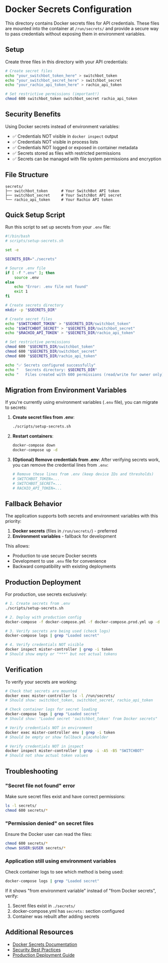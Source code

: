 # Docker Secrets Configuration

This directory contains Docker secrets files for API credentials. These files are mounted into the container at `/run/secrets/` and provide a secure way to pass credentials without exposing them in environment variables.

## Setup

Create three files in this directory with your API credentials:

```bash
# Create secret files
echo "your_switchbot_token_here" > switchbot_token
echo "your_switchbot_secret_here" > switchbot_secret
echo "your_rachio_api_token_here" > rachio_api_token

# Set restrictive permissions (important!)
chmod 600 switchbot_token switchbot_secret rachio_api_token
```

## Security Benefits

Using Docker secrets instead of environment variables:
- ✅ Credentials NOT visible in `docker inspect` output
- ✅ Credentials NOT visible in process lists
- ✅ Credentials NOT logged or exposed in container metadata
- ✅ Secrets stored as files with restricted permissions
- ✅ Secrets can be managed with file system permissions and encryption

## File Structure

```
secrets/
├── switchbot_token      # Your SwitchBot API token
├── switchbot_secret     # Your SwitchBot API secret
└── rachio_api_token     # Your Rachio API token
```

## Quick Setup Script

Run this script to set up secrets from your `.env` file:

```bash
#!/bin/bash
# scripts/setup-secrets.sh

set -e

SECRETS_DIR="./secrets"

# Source .env file
if [ -f ".env" ]; then
    source .env
else
    echo "Error: .env file not found"
    exit 1
fi

# Create secrets directory
mkdir -p "$SECRETS_DIR"

# Create secret files
echo "$SWITCHBOT_TOKEN" > "$SECRETS_DIR/switchbot_token"
echo "$SWITCHBOT_SECRET" > "$SECRETS_DIR/switchbot_secret"
echo "$RACHIO_API_TOKEN" > "$SECRETS_DIR/rachio_api_token"

# Set restrictive permissions
chmod 600 "$SECRETS_DIR/switchbot_token"
chmod 600 "$SECRETS_DIR/switchbot_secret"
chmod 600 "$SECRETS_DIR/rachio_api_token"

echo "✅ Secrets configured successfully"
echo "   Secrets directory: $SECRETS_DIR"
echo "   Files created with 600 permissions (read/write for owner only)"
```

## Migration from Environment Variables

If you're currently using environment variables (`.env` file), you can migrate to secrets:

1. **Create secret files from .env**:
   ```bash
   ./scripts/setup-secrets.sh
   ```

2. **Restart containers**:
   ```bash
   docker-compose down
   docker-compose up -d
   ```

3. **(Optional) Remove credentials from .env**:
   After verifying secrets work, you can remove the credential lines from `.env`:
   ```bash
   # Remove these lines from .env (keep device IDs and thresholds)
   # SWITCHBOT_TOKEN=...
   # SWITCHBOT_SECRET=...
   # RACHIO_API_TOKEN=...
   ```

## Fallback Behavior

The application supports both secrets and environment variables with this priority:
1. **Docker secrets** (files in `/run/secrets/`) - preferred
2. **Environment variables** - fallback for development

This allows:
- Production to use secure Docker secrets
- Development to use `.env` file for convenience
- Backward compatibility with existing deployments

## Production Deployment

For production, use secrets exclusively:

```bash
# 1. Create secrets from .env
./scripts/setup-secrets.sh

# 2. Deploy with production config
docker-compose -f docker-compose.yml -f docker-compose.prod.yml up -d

# 3. Verify secrets are being used (check logs)
docker-compose logs | grep "Loaded secret"

# 4. Verify credentials NOT visible
docker inspect mister-controller | grep -i token
# Should show empty or "***" but not actual tokens
```

## Verification

To verify your secrets are working:

```bash
# Check that secrets are mounted
docker exec mister-controller ls -l /run/secrets/
# Should show: switchbot_token, switchbot_secret, rachio_api_token

# Check container logs for secret loading
docker-compose logs | grep "Loaded secret"
# Should show: "Loaded secret 'switchbot_token' from Docker secrets"

# Verify credentials NOT in environment
docker exec mister-controller env | grep -i token
# Should be empty or show fallback placeholder

# Verify credentials NOT in inspect
docker inspect mister-controller | grep -i -A5 -B5 "SWITCHBOT"
# Should not show actual token values
```

## Troubleshooting

### "Secret file not found" error

Make sure secret files exist and have correct permissions:
```bash
ls -l secrets/
chmod 600 secrets/*
```

### "Permission denied" on secret files

Ensure the Docker user can read the files:
```bash
chmod 600 secrets/*
chown $USER:$USER secrets/*
```

### Application still using environment variables

Check container logs to see which method is being used:
```bash
docker-compose logs | grep "Loaded secret"
```

If it shows "from environment variable" instead of "from Docker secrets", verify:
1. Secret files exist in `./secrets/`
2. docker-compose.yml has `secrets:` section configured
3. Container was rebuilt after adding secrets

## Additional Resources

- [Docker Secrets Documentation](https://docs.docker.com/engine/swarm/secrets/)
- [Security Best Practices](../SECURITY.md)
- [Production Deployment Guide](../README-Production.md)
